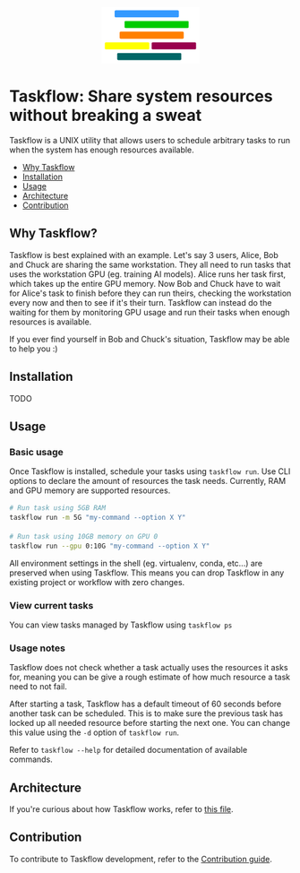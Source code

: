 <p align="center">
    <img
    src="images/taskflow.png"
    alt="logo"
    height="100px"/>
</p>

# Taskflow: Share system resources without breaking a sweat
Taskflow is a UNIX utility that allows users to schedule arbitrary tasks to run when the system has enough resources available.

- [Why Taskflow](#why-taskflow)
- [Installation](#installation)
- [Usage](#usage)
- [Architecture](#architecture)
- [Contribution](#contribution)

## Why Taskflow?
Taskflow is best explained with an example. Let's say 3 users, Alice, Bob and Chuck are sharing the same workstation. They all need to run tasks that uses the workstation GPU (eg. training AI models). Alice runs her task first, which takes up the entire GPU memory. Now Bob and Chuck have to wait for Alice's task to finish before they can run theirs, checking the workstation every now and then to see if it's their turn. Taskflow can instead do the waiting for them by monitoring GPU usage and run their tasks when enough resources is available.

If you ever find yourself in Bob and Chuck's situation, Taskflow may be able to help you :)

## Installation
TODO

## Usage
### Basic usage
Once Taskflow is installed, schedule your tasks using `taskflow run`. Use CLI options to declare the amount of resources the task needs. Currently, RAM and GPU memory are supported resources.
```bash
# Run task using 5GB RAM
taskflow run -m 5G "my-command --option X Y"

# Run task using 10GB memory on GPU 0
taskflow run --gpu 0:10G "my-command --option X Y"
```

All environment settings in the shell (eg. virtualenv, conda, etc...) are preserved when using Taskflow. This means you can drop Taskflow in any existing project or workflow with zero changes.

### View current tasks
You can view tasks managed by Taskflow using `taskflow ps`

### Usage notes
Taskflow does not check whether a task actually uses the resources it asks for, meaning you can be give a rough estimate of how much resource a task need to not fail.

After starting a task, Taskflow has a default timeout of 60 seconds before another task can be scheduled. This is to make sure the previous task has locked up all needed resource before starting the next one. You can change this value using the `-d` option of `taskflow run`.

Refer to `taskflow --help` for detailed documentation of available commands.

## Architecture
If you're curious about how Taskflow works, refer to [this file](ARCHITECTURE.md).

## Contribution
To contribute to Taskflow development, refer to the [Contribution guide](CONTRIBUTING.md).
